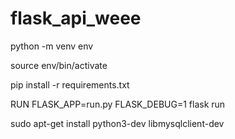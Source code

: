 # flask_api_weee

python -m venv env

source env/bin/activate

pip install -r requirements.txt

RUN FLASK_APP=run.py FLASK_DEBUG=1 flask run



sudo apt-get install python3-dev libmysqlclient-dev
